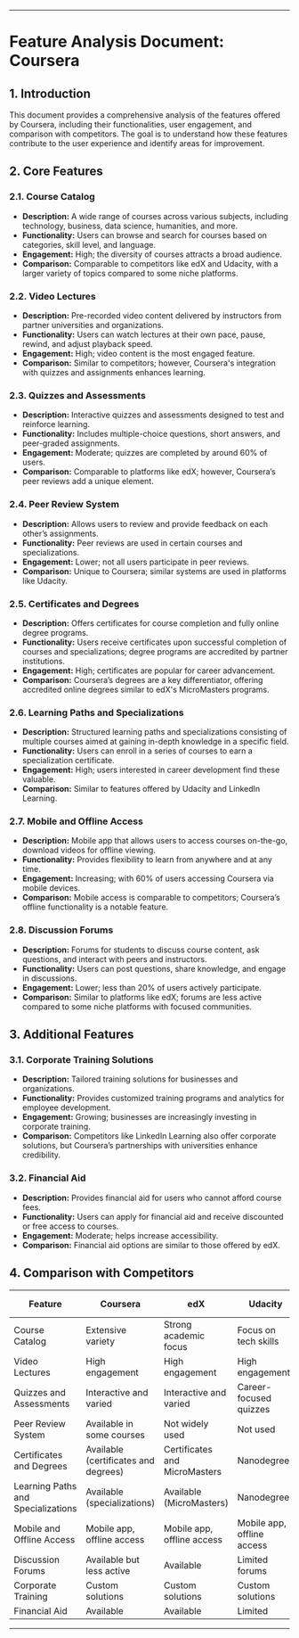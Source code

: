 
---

# **Feature Analysis Document: Coursera**

## **1. Introduction**

This document provides a comprehensive analysis of the features offered by Coursera, including their functionalities, user engagement, and comparison with competitors. The goal is to understand how these features contribute to the user experience and identify areas for improvement.

## **2. Core Features**

### **2.1. Course Catalog**

- **Description:** A wide range of courses across various subjects, including technology, business, data science, humanities, and more.
- **Functionality:** Users can browse and search for courses based on categories, skill level, and language.
- **Engagement:** High; the diversity of courses attracts a broad audience.
- **Comparison:** Comparable to competitors like edX and Udacity, with a larger variety of topics compared to some niche platforms.

### **2.2. Video Lectures**

- **Description:** Pre-recorded video content delivered by instructors from partner universities and organizations.
- **Functionality:** Users can watch lectures at their own pace, pause, rewind, and adjust playback speed.
- **Engagement:** High; video content is the most engaged feature.
- **Comparison:** Similar to competitors; however, Coursera's integration with quizzes and assignments enhances learning.

### **2.3. Quizzes and Assessments**

- **Description:** Interactive quizzes and assessments designed to test and reinforce learning.
- **Functionality:** Includes multiple-choice questions, short answers, and peer-graded assignments.
- **Engagement:** Moderate; quizzes are completed by around 60% of users.
- **Comparison:** Comparable to platforms like edX; however, Coursera’s peer reviews add a unique element.

### **2.4. Peer Review System**

- **Description:** Allows users to review and provide feedback on each other’s assignments.
- **Functionality:** Peer reviews are used in certain courses and specializations.
- **Engagement:** Lower; not all users participate in peer reviews.
- **Comparison:** Unique to Coursera; similar systems are used in platforms like Udacity.

### **2.5. Certificates and Degrees**

- **Description:** Offers certificates for course completion and fully online degree programs.
- **Functionality:** Users receive certificates upon successful completion of courses and specializations; degree programs are accredited by partner institutions.
- **Engagement:** High; certificates are popular for career advancement.
- **Comparison:** Coursera’s degrees are a key differentiator, offering accredited online degrees similar to edX's MicroMasters programs.

### **2.6. Learning Paths and Specializations**

- **Description:** Structured learning paths and specializations consisting of multiple courses aimed at gaining in-depth knowledge in a specific field.
- **Functionality:** Users can enroll in a series of courses to earn a specialization certificate.
- **Engagement:** High; users interested in career development find these valuable.
- **Comparison:** Similar to features offered by Udacity and LinkedIn Learning.

### **2.7. Mobile and Offline Access**

- **Description:** Mobile app that allows users to access courses on-the-go, download videos for offline viewing.
- **Functionality:** Provides flexibility to learn from anywhere and at any time.
- **Engagement:** Increasing; with 60% of users accessing Coursera via mobile devices.
- **Comparison:** Mobile access is comparable to competitors; Coursera’s offline functionality is a notable feature.

### **2.8. Discussion Forums**

- **Description:** Forums for students to discuss course content, ask questions, and interact with peers and instructors.
- **Functionality:** Users can post questions, share knowledge, and engage in discussions.
- **Engagement:** Lower; less than 20% of users actively participate.
- **Comparison:** Similar to platforms like edX; forums are less active compared to some niche platforms with focused communities.

## **3. Additional Features**

### **3.1. Corporate Training Solutions**

- **Description:** Tailored training solutions for businesses and organizations.
- **Functionality:** Provides customized training programs and analytics for employee development.
- **Engagement:** Growing; businesses are increasingly investing in corporate training.
- **Comparison:** Competitors like LinkedIn Learning also offer corporate solutions, but Coursera’s partnerships with universities enhance credibility.

### **3.2. Financial Aid**

- **Description:** Provides financial aid for users who cannot afford course fees.
- **Functionality:** Users can apply for financial aid and receive discounted or free access to courses.
- **Engagement:** Moderate; helps increase accessibility.
- **Comparison:** Financial aid options are similar to those offered by edX.

## **4. Comparison with Competitors**

| **Feature**            | **Coursera**           | **edX**              | **Udacity**          | **LinkedIn Learning** |
|------------------------|-------------------------|-----------------------|-----------------------|------------------------|
| Course Catalog         | Extensive variety       | Strong academic focus | Focus on tech skills   | Professional development|
| Video Lectures         | High engagement         | High engagement       | High engagement       | High engagement        |
| Quizzes and Assessments| Interactive and varied  | Interactive and varied| Career-focused quizzes | Interactive quizzes    |
| Peer Review System     | Available in some courses | Not widely used       | Not used              | Not used               |
| Certificates and Degrees | Available (certificates and degrees) | Certificates and MicroMasters | Nanodegrees          | Certificates            |
| Learning Paths and Specializations | Available (specializations) | Available (MicroMasters) | Nanodegrees           | Learning paths          |
| Mobile and Offline Access | Mobile app, offline access | Mobile app, offline access | Mobile app, offline access | Mobile app, offline access |
| Discussion Forums      | Available but less active | Available             | Limited forums        | Limited forums         |
| Corporate Training     | Custom solutions        | Custom solutions      | Custom solutions      | Custom solutions       |
| Financial Aid          | Available               | Available             | Limited               | Not available          |

---
